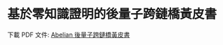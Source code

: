 
# 基於零知識證明的後量子跨鏈橋黃皮書

下載 PDF 文件: [Abelian 後量子跨鏈橋黃皮書](https://download.pqabelian.io/release/docs/Abelian%20PQZK%20Bridge.pdf)
